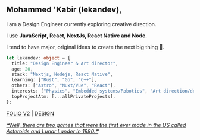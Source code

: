 ## Mohammed 'Kabir (lekandev),

I am a Design Engineer currently exploring creative direction.

I use **JavaScript, React, NextJs, React Native and Node**.

I tend to have major, original ideas to create the next big thing 🙂.

```typescript
let lekandev: object = {
  title: "Design Engineer & Art director",
  age: 20,
  stack: "Nextjs, Nodejs, React Native",
  learning: ["Rust", "Go", "C++"],
  others: ["Astro", "Nuxt/Vue", "React"],
  interests: ["Physics", "Embedded systems/Robotics", "Art direction/design"],
  topProjectAtm: [...allPrivateProjects],
};
```

[FOLIO V2](https://heylekan.vercel.app) | [DESIGN](https://layers.to/lekandev/)

<a align="end" href='https://github.com/marketplace/actions/quote-readme'>
<!--STARTS_HERE_QUOTE_README-->
<i>❝Well, there are two games that were the first ever made in the US called Asteroids and Lunar Lander in 1980.❞</i>
<!--ENDS_HERE_QUOTE_README-->
</a>
